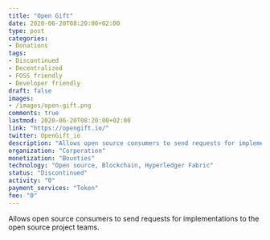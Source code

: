 ```yaml
---
title: "Open Gift"
date: 2020-06-20T08:20:00+02:00
type: post
categories:
- Donations
tags:
- Discontinued
- Decentralized
- FOSS friendly
- Developer friendly
draft: false
images:
- /images/open-gift.png
comments: true
lastmod: 2020-06-20T08:20:00+02:00
link: "https://opengift.io/"
twitter: OpenGift_io
description: "Allows open source consumers to send requests for implementations to the open source project teams."
organization: "Corporation"
monetization: "Bounties"
technology: "Open source, Blockchain, Hyperledger Fabric"
status: "Discontinued"
activity: "0"
payment_services: "Token"
fee: "0"
---
```


Allows open source consumers to send requests for implementations to the open source project teams.<!--more-->

